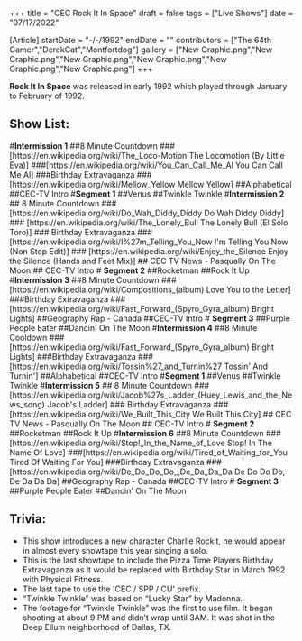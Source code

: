 +++
title = "CEC Rock It In Space"
draft = false
tags = ["Live Shows"]
date = "07/17/2022"

[Article]
startDate = "-/-/1992"
endDate = ""
contributors = ["The 64th Gamer","DerekCat","Montfortdog"]
gallery = ["New Graphic.png","New Graphic.png","New Graphic.png","New Graphic.png","New Graphic.png","New Graphic.png"]
+++


<b>Rock It In Space</b> was released in early 1992 which played through January to February of 1992.
<h2>Show List:</h2>
#<b>Intermission 1</b>
##8 Minute Countdown
###[https://en.wikipedia.org/wiki/The_Loco-Motion The Locomotion (By Little Eva)]
###[https://en.wikipedia.org/wiki/You_Can_Call_Me_Al You Can Call Me Al]
###Birthday Extravaganza
###[https://en.wikipedia.org/wiki/Mellow_Yellow Mellow Yellow]
##Alphabetical
##CEC-TV Intro
#<b>Segment 1</b>
##Venus
##Twinkle Twinkle
#<b>Intermission 2</b>
## 8 Minute Countdown
### [https://en.wikipedia.org/wiki/Do_Wah_Diddy_Diddy Do Wah Diddy Diddy]
### [https://en.wikipedia.org/wiki/The_Lonely_Bull The Lonely Bull (El Solo Toro)]
### Birthday Extravaganza
### [https://en.wikipedia.org/wiki/I%27m_Telling_You_Now I'm Telling You Now (Non Stop Edit)]
### [https://en.wikipedia.org/wiki/Enjoy_the_Silence Enjoy the Silence (Hands and Feet Mix)]
## CEC TV News - Pasqually On The Moon
## CEC-TV Intro
# <b>Segment 2</b>
##Rocketman
##Rock It Up
#<b>Intermission 3</b>
##8 Minute Countdown
###[https://en.wikipedia.org/wiki/Compositions_(album) Love You to the Letter]
###Birthday Extravaganza
###[https://en.wikipedia.org/wiki/Fast_Forward_(Spyro_Gyra_album) Bright Lights]
##Geography Rap - Canada
##CEC-TV Intro
# <b>Segment 3</b>
##Purple People Eater
##Dancin' On The Moon
#<b>Intermission 4</b>
##8 Minute Cooldown
###[https://en.wikipedia.org/wiki/Fast_Forward_(Spyro_Gyra_album) Bright Lights]
###Birthday Extravaganza
###[https://en.wikipedia.org/wiki/Tossin%27_and_Turnin%27 Tossin' And Turnin']
##Alphabetical
##CEC-TV Intro
#<b>Segment 1</b>
##Venus
##Twinkle Twinkle
#<b>Intermission 5</b>
## 8 Minute Countdown
### [https://en.wikipedia.org/wiki/Jacob%27s_Ladder_(Huey_Lewis_and_the_News_song) Jacob's Ladder]
### Birthday Extravaganza
### [https://en.wikipedia.org/wiki/We_Built_This_City We Built This City]
## CEC TV News - Pasqually On The Moon
## CEC-TV Intro
# <b>Segment 2</b>
##Rocketman
##Rock It Up
#<b>Intermission 6</b>
##8 Minute Countdown
###[https://en.wikipedia.org/wiki/Stop!_In_the_Name_of_Love Stop! In The Name Of Love]
###[https://en.wikipedia.org/wiki/Tired_of_Waiting_for_You Tired Of Waiting For You]
###Birthday Extravaganza
###[https://en.wikipedia.org/wiki/De_Do_Do_Do,_De_Da_Da_Da De Do Do Do, De Da Da Da]
##Geography Rap - Canada
##CEC-TV Intro
# <b>Segment 3</b>
##Purple People Eater
##Dancin' On The Moon

<h2> Trivia: </h2>

* This show introduces a new character Charlie Rockit, he would appear in almost every showtape this year singing a solo.
* This is the last showtape to include the Pizza Time Players Birthday Extravaganza as it would be replaced with Birthday Star in March 1992 with Physical Fitness.
* The last tape to use the 'CEC / SPP / CU' prefix.
* “Twinkle Twinkle” was based on “Lucky Star” by Madonna.
* The footage for “Twinkle Twinkle” was the first to use film. It began shooting at about 9 PM and didn’t wrap until 3AM. It was shot in the Deep Ellum neighborhood of Dallas, TX.